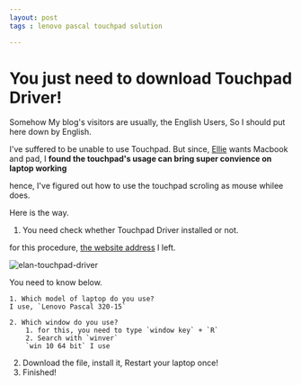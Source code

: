 ```yaml
---
layout: post
tags : lenovo pascal touchpad solution

---
```


# You just need to download Touchpad Driver!

Somehow My blog's visitors are usually, the English Users,
So I should put here down by English.

I've suffered to be unable to use Touchpad.
But since, [Ellie](https://instagram.com/fullyraw.jennie_md) wants Macbook and pad, I **found the touchpad's usage can bring super convience on laptop working**

hence, I've figured out how to use the touchpad scroling as mouse whilee does.

Here is the way.

1. You need check whether Touchpad Driver installed or not.

for this procedure, [the website address](https://support.lenovo.com/id/ko/search?query=touchpad%20driver) I left.

![elan-touchpad-driver](https://user-images.githubusercontent.com/35059428/56172721-56515680-601d-11e9-85e2-0aedc2ed9fcc.png)


You need to know below.

    1. Which model of laptop do you use?
    I use, `Lenovo Pascal 320-15`

    2. Which window do you use?
        1. for this, you need to type `window key` + `R`
        2. Search with `winver`
        `win 10 64 bit` I use

2. Download the file, install it, Restart your laptop once!
3. Finished!



